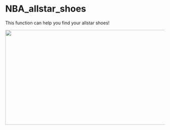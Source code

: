 # NBA_allstar_shoes
This function can help you find your allstar shoes!

<img src="https://i.imgur.com/VV1oo6Y.gif" width="550" height="300" />

